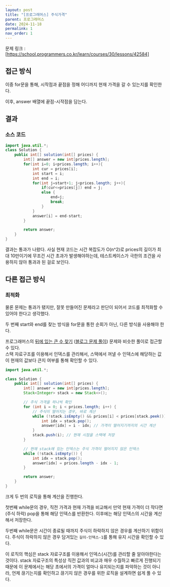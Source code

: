 ```yaml
---
layout: post
title: "[프로그래머스] 주식가격"
parent: 프로그래머스
date: 2024-11-18
permalink: 1
nav_order: 1
---
```


문제 링크 : [https://school.programmers.co.kr/learn/courses/30/lessons/42584]

## 접근 방식

이중 for문을 통해, 시작점과 끝점을 정해 어디까지 현재 가격을 갈 수 있는지를 확인한다.

이후, answer 배열에 끝점-시작점을 담는다.

## 결과

### 소스 코드

```java
import java.util.*;
class Solution {
    public int[] solution(int[] prices) {
        int[] answer = new int[prices.length];
        for(int i=0; i<prices.length; i++){
            int cur = prices[i];
            int start = i;
            int end = i;
            for(int j=start+1; j<prices.length; j++){
                if(cur<=prices[j]) end = j;
                else {
                    end=j;
                    break;
                }
            }
            answer[i] = end-start;
        }

        return answer;
    }
}
```

결과는 통과가 나왔다. 사실 현재 코드는 시간 복잡도가 O(n^2)로 prices의 길이가 최대 10만이기에 무조건 시간 초과가 발생해야하는데, 테스트케이스가 극한의 조건을 사용하지 않아 통과과 된 걸로 보인다.

## 다른 접근 방식

### 최적화

물론 문제는 통과가 됐지만, 잘못 만들어진 문제라고 판단이 되어서 코드를 최적화할 수 있어야 한다고 생각했다.

두 번째 start와 end를 찾는 방식을 for문을 통한 순회가 아닌, 다른 방식을 사용해야 한다.

프로그래머스의 [뒤에 있는 큰 수 찾기] ([블로그 문제 풀이]) 문제와 비슷한 풀이로 접근할 수 있다.  
스택 자료구조를 이용해서 인덱스를 관리해서, 스택에서 꺼낼 수 인덱스에 해당하는 값이 현재의 값보다 큰지 여부를 통해 확인할 수 있다.

```java
import java.util.*;

class Solution {
    public int[] solution(int[] prices) {
        int[] answer = new int[prices.length];
        Stack<Integer> stack = new Stack<>();

        // 주식 가격을 하나씩 확인
        for (int i = 0; i < prices.length; i++) {
            // 주식이 떨어지는 경우, 바로 계산
            while (!stack.isEmpty() && prices[i] < prices[stack.peek()]) {
                int idx = stack.pop();
                answer[idx] = i - idx; // 가격이 떨어지기까지의 시간 계산
            }
            stack.push(i); // 현재 시점을 스택에 저장
        }

        // 현재 stack에 있는 인덱스는 주식 가격이 떨어지지 않은 인덱스
        while (!stack.isEmpty()) {
            int idx = stack.pop();
            answer[idx] = prices.length - idx - 1;
        }

        return answer;
    }
}
```

크게 두 번의 로직을 통해 계산을 진행한다.

첫번째 while문의 경우, 직전 가격과 현재 가격을 비교해서 만약 현재 가격이 더 작다면 (주식 하락) pop을 통해 해당 인덱스를 반환한다. 이후에는 해당 인덱스의 시간을 계산해서 저장한다.

두번째 while문은 시간이 종료될 때까지 주식이 하락하지 않은 경우를 계산하기 위함이다. 주식이 하락하지 않은 경우 담겨있는 `길이-인덱스-1`를 통해 유지 시간을 확인할 수 있다.

이 로직의 핵심은 stack 자료구조를 이용해서 인덱스(시간)를 관리할 줄 알아야한다는 것이다. stack 자료구조의 특성상 직전 값과의 비교과 매우 수월하고 빠르게 진행되기 때문에 이 문제에서는 해당 초에서의 가격이 얼마나 유지되는지를 파악하는 것이 아니라, 언제 끊기는지를 확인하고 끊기지 않은 경우를 위한 로직을 설계하면 쉽게 풀 수 있다.

[https://school.programmers.co.kr/learn/courses/30/lessons/42584]: https://school.programmers.co.kr/learn/courses/30/lessons/42584
[뒤에 있는 큰 수 찾기]: https://school.programmers.co.kr/learn/courses/30/lessons/154539
[블로그 문제 풀이]: https://cutepassions.github.io/%EA%B3%B5%EB%B6%80/%EC%95%8C%EA%B3%A0%EB%A6%AC%EC%A6%98-%EA%B3%B5%EB%B6%80/65
